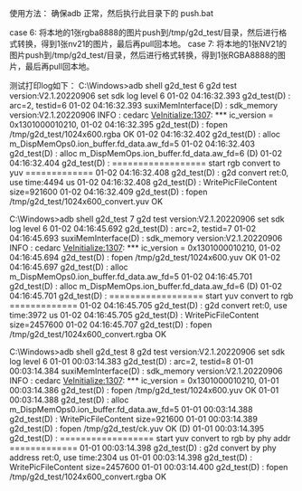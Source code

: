 
使用方法：
确保adb 正常，然后执行此目录下的 push.bat

case 6: 将本地的1张rgba8888的图片push到/tmp/g2d_test/目录，然后进行格式转换，得到1张nv21的图片，最后再pull回本地。
case 7: 将本地的1张NV21的图片push到/tmp/g2d_test/目录，然后进行格式转换，得到1张RGBA8888的图片，最后再pull回本地。

测试打印log如下：
C:\Windows>adb shell g2d_test 6
g2d test version:V2.1.20220906
set sdk log level 6
01-02 04:16:32.393 g2d_test(D) : arc=2, testid=6
01-02 04:16:32.393 suxiMemInterface(D) : sdk_memory version:V2.1.20220906
INFO   : cedarc <VeInitialize:1307>: *** ic_version = 0x1301000010210,
01-02 04:16:32.395 g2d_test(D) : fopen /tmp/g2d_test/1024x600.rgba OK
01-02 04:16:32.402 g2d_test(D) : alloc m_DispMemOps0.ion_buffer.fd_data.aw_fd=5
01-02 04:16:32.403 g2d_test(D) : alloc m_DispMemOps.ion_buffer.fd_data.aw_fd=6
(D) 01-02 04:16:32.404 g2d_test(D) : ================== start rgb convert to yuv =============
01-02 04:16:32.408 g2d_test(D) : g2d convert ret:0, use time:4494 us
01-02 04:16:32.408 g2d_test(D) : WritePicFileContent size=921600
01-02 04:16:32.409 g2d_test(D) : fopen /tmp/g2d_test/1024x600_convert.yuv OK


C:\Windows>adb shell g2d_test 7
g2d test version:V2.1.20220906
set sdk log level 6
01-02 04:16:45.692 g2d_test(D) : arc=2, testid=7
01-02 04:16:45.693 suxiMemInterface(D) : sdk_memory version:V2.1.20220906
INFO   : cedarc <VeInitialize:1307>: *** ic_version = 0x1301000010210,
01-02 04:16:45.694 g2d_test(D) : fopen /tmp/g2d_test/1024x600.yuv OK
01-02 04:16:45.697 g2d_test(D) : alloc m_DispMemOps0.ion_buffer.fd_data.aw_fd=5
01-02 04:16:45.701 g2d_test(D) : alloc m_DispMemOps.ion_buffer.fd_data.aw_fd=6
(D) 01-02 04:16:45.701 g2d_test(D) : ================== start yuv convert to rgb =============
01-02 04:16:45.705 g2d_test(D) : g2d convert ret:0, use time:3972 us
01-02 04:16:45.705 g2d_test(D) : WritePicFileContent size=2457600
01-02 04:16:45.707 g2d_test(D) : fopen /tmp/g2d_test/1024x600_convert.rgba OK

C:\Windows>adb shell g2d_test 8
g2d test version:V2.1.20220906
set sdk log level 6
01-01 00:03:14.383 g2d_test(D) : arc=2, testid=8
01-01 00:03:14.384 suxiMemInterface(D) : sdk_memory version:V2.1.20220906
INFO   : cedarc <VeInitialize:1307>: *** ic_version = 0x1301000010210,
01-01 00:03:14.386 g2d_test(D) : fopen /tmp/g2d_test/1024x600.yuv OK
01-01 00:03:14.388 g2d_test(D) : alloc m_DispMemOps0.ion_buffer.fd_data.aw_fd=5
01-01 00:03:14.388 g2d_test(D) : WritePicFileContent size=921600
01-01 00:03:14.389 g2d_test(D) : fopen /tmp/g2d_test/ck.yuv OK
(D) 01-01 00:03:14.395 g2d_test(D) : ================== start yuv convert to rgb by phy addr =============
01-01 00:03:14.398 g2d_test(D) : g2d convert by phy address ret:0, use time:2304 us
01-01 00:03:14.398 g2d_test(D) : WritePicFileContent size=2457600
01-01 00:03:14.400 g2d_test(D) : fopen /tmp/g2d_test/1024x600_convert.rgba OK
